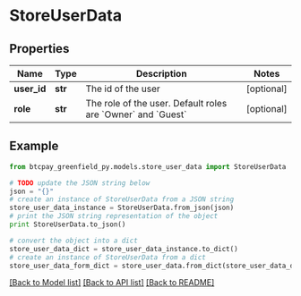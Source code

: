 # StoreUserData


## Properties
Name | Type | Description | Notes
------------ | ------------- | ------------- | -------------
**user_id** | **str** | The id of the user | [optional] 
**role** | **str** | The role of the user. Default roles are &#x60;Owner&#x60; and &#x60;Guest&#x60; | [optional] 

## Example

```python
from btcpay_greenfield_py.models.store_user_data import StoreUserData

# TODO update the JSON string below
json = "{}"
# create an instance of StoreUserData from a JSON string
store_user_data_instance = StoreUserData.from_json(json)
# print the JSON string representation of the object
print StoreUserData.to_json()

# convert the object into a dict
store_user_data_dict = store_user_data_instance.to_dict()
# create an instance of StoreUserData from a dict
store_user_data_form_dict = store_user_data.from_dict(store_user_data_dict)
```
[[Back to Model list]](../README.md#documentation-for-models) [[Back to API list]](../README.md#documentation-for-api-endpoints) [[Back to README]](../README.md)


